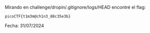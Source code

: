 Mirando en challenge/dropin/.gitignore/logs/HEAD encontré el flag:
```
picoCTF{t1m3m@ch1n3_88c35e3b}
```
Fecha: 31/07/2024

